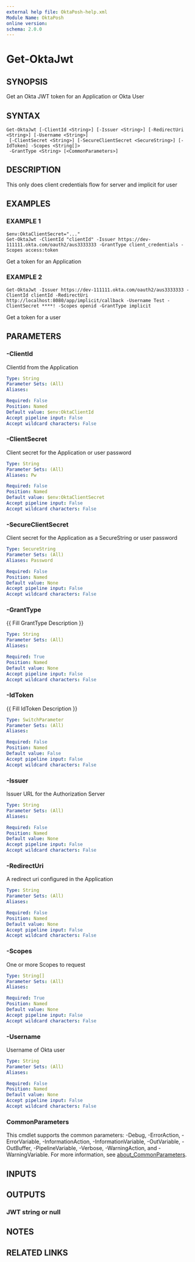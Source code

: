 ```yaml
---
external help file: OktaPosh-help.xml
Module Name: OktaPosh
online version:
schema: 2.0.0
---
```


# Get-OktaJwt

## SYNOPSIS
Get an Okta JWT token for an Application or Okta User

## SYNTAX

```
Get-OktaJwt [-ClientId <String>] [-Issuer <String>] [-RedirectUri <String>] [-Username <String>]
 [-ClientSecret <String>] [-SecureClientSecret <SecureString>] [-IdToken] -Scopes <String[]>
 -GrantType <String> [<CommonParameters>]
```

## DESCRIPTION
This only does client credentials flow for server and implicit for user

## EXAMPLES

### EXAMPLE 1
```
$env:OktaClientSecret="..."
Get-OktaJwt -ClientId "clientId" -Issuer https://dev-111111.okta.com/oauth2/aus3333333 -GrantType client_credentials -Scopes access:token
```

Get a token for an Application

### EXAMPLE 2
```
Get-OktaJwt -Issuer https://dev-111111.okta.com/oauth2/aus3333333 -ClientId clientId -RedirectUri http://localhost:8080/app/implicit/callback -Username Test -ClientSecret ****! -Scopes openid -GrantType implicit
```

Get a token for a user

## PARAMETERS

### -ClientId
ClientId from the Application

```yaml
Type: String
Parameter Sets: (All)
Aliases:

Required: False
Position: Named
Default value: $env:OktaClientId
Accept pipeline input: False
Accept wildcard characters: False
```

### -ClientSecret
Client secret for the Application or user password

```yaml
Type: String
Parameter Sets: (All)
Aliases: Pw

Required: False
Position: Named
Default value: $env:OktaClientSecret
Accept pipeline input: False
Accept wildcard characters: False
```

### -SecureClientSecret
Client secret for the Application as a SecureString or user password

```yaml
Type: SecureString
Parameter Sets: (All)
Aliases: Password

Required: False
Position: Named
Default value: None
Accept pipeline input: False
Accept wildcard characters: False
```

### -GrantType
{{ Fill GrantType Description }}

```yaml
Type: String
Parameter Sets: (All)
Aliases:

Required: True
Position: Named
Default value: None
Accept pipeline input: False
Accept wildcard characters: False
```

### -IdToken
{{ Fill IdToken Description }}

```yaml
Type: SwitchParameter
Parameter Sets: (All)
Aliases:

Required: False
Position: Named
Default value: False
Accept pipeline input: False
Accept wildcard characters: False
```

### -Issuer
Issuer URL for the Authorization Server

```yaml
Type: String
Parameter Sets: (All)
Aliases:

Required: False
Position: Named
Default value: None
Accept pipeline input: False
Accept wildcard characters: False
```

### -RedirectUri
A redirect uri configured in the Application

```yaml
Type: String
Parameter Sets: (All)
Aliases:

Required: False
Position: Named
Default value: None
Accept pipeline input: False
Accept wildcard characters: False
```

### -Scopes
One or more Scopes to request

```yaml
Type: String[]
Parameter Sets: (All)
Aliases:

Required: True
Position: Named
Default value: None
Accept pipeline input: False
Accept wildcard characters: False
```

### -Username
Username of Okta user

```yaml
Type: String
Parameter Sets: (All)
Aliases:

Required: False
Position: Named
Default value: None
Accept pipeline input: False
Accept wildcard characters: False
```

### CommonParameters
This cmdlet supports the common parameters: -Debug, -ErrorAction, -ErrorVariable, -InformationAction, -InformationVariable, -OutVariable, -OutBuffer, -PipelineVariable, -Verbose, -WarningAction, and -WarningVariable. For more information, see [about_CommonParameters](http://go.microsoft.com/fwlink/?LinkID=113216).

## INPUTS

## OUTPUTS

### JWT string or null
## NOTES

## RELATED LINKS

